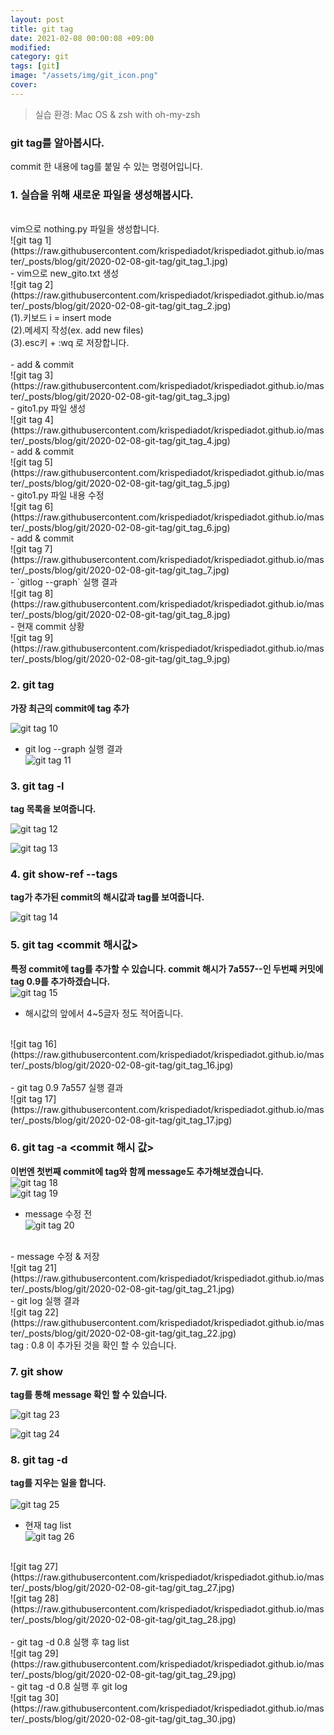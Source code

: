```yaml
---
layout: post
title: git tag
date: 2021-02-08 00:00:08 +09:00
modified: 
category: git
tags: [git]
image: "/assets/img/git_icon.png"
cover: 
---
```


>실습 환경: Mac OS & zsh with oh-my-zsh

### git tag를 알아봅시다. <br>

 commit 한 내용에 tag를 붙일 수 있는 명령어입니다.  <br>

### 1. 실습을 위해 새로운 파일을 생성해봅시다. <br>
<br>
vim으로 nothing.py 파일을 생성합니다.
<br>
![git tag 1](https://raw.githubusercontent.com/krispediadot/krispediadot.github.io/master/_posts/blog/git/2020-02-08-git-tag/git_tag_1.jpg)
<br>
- vim으로 new_gito.txt 생성
<br>
![git tag 2](https://raw.githubusercontent.com/krispediadot/krispediadot.github.io/master/_posts/blog/git/2020-02-08-git-tag/git_tag_2.jpg)
<br>
(1).키보드 i = insert mode<br>
(2).메세지 작성(ex. add new files)<br>
(3).esc키 + :wq 로 저장합니다. <br>
<br>
- add & commit
<br>
![git tag 3](https://raw.githubusercontent.com/krispediadot/krispediadot.github.io/master/_posts/blog/git/2020-02-08-git-tag/git_tag_3.jpg)
<br>
- gito1.py 파일 생성
<br>
![git tag 4](https://raw.githubusercontent.com/krispediadot/krispediadot.github.io/master/_posts/blog/git/2020-02-08-git-tag/git_tag_4.jpg)
<br>
- add & commit
<br>
![git tag 5](https://raw.githubusercontent.com/krispediadot/krispediadot.github.io/master/_posts/blog/git/2020-02-08-git-tag/git_tag_5.jpg)
<br>
- gito1.py 파일 내용 수정
<br>
![git tag 6](https://raw.githubusercontent.com/krispediadot/krispediadot.github.io/master/_posts/blog/git/2020-02-08-git-tag/git_tag_6.jpg)
<br>
- add & commit
<br>
![git tag 7](https://raw.githubusercontent.com/krispediadot/krispediadot.github.io/master/_posts/blog/git/2020-02-08-git-tag/git_tag_7.jpg)
<br>
- `gitlog --graph` 실행 결과
<br>
![git tag 8](https://raw.githubusercontent.com/krispediadot/krispediadot.github.io/master/_posts/blog/git/2020-02-08-git-tag/git_tag_8.jpg)
<br>
- 현재 commit 상황
<br>
![git tag 9](https://raw.githubusercontent.com/krispediadot/krispediadot.github.io/master/_posts/blog/git/2020-02-08-git-tag/git_tag_9.jpg)

### 2. git tag <tag> <br>
  **가장 최근의 commit에 tag 추가**

  ![git tag 10](https://raw.githubusercontent.com/krispediadot/krispediadot.github.io/master/_posts/blog/git/2020-02-08-git-tag/git_tag_10.jpg)

  - git log --graph 실행 결과<br>
  ![git tag 11](https://raw.githubusercontent.com/krispediadot/krispediadot.github.io/master/_posts/blog/git/2020-02-08-git-tag/git_tag_11.jpg)

### 3. git tag -l <br>
  **tag 목록을 보여줍니다.**

  ![git tag 12](https://raw.githubusercontent.com/krispediadot/krispediadot.github.io/master/_posts/blog/git/2020-02-08-git-tag/git_tag_12.jpg)

  ![git tag 13](https://raw.githubusercontent.com/krispediadot/krispediadot.github.io/master/_posts/blog/git/2020-02-08-git-tag/git_tag_13.jpg)

### 4. git show-ref --tags <br>
  **tag가 추가된 commit의 해시값과 tag를 보여줍니다.**

  ![git tag 14](https://raw.githubusercontent.com/krispediadot/krispediadot.github.io/master/_posts/blog/git/2020-02-08-git-tag/git_tag_14.jpg)

### 5. git tag <tag> <commit 해시값>
**특정 commit에 tag를 추가할 수 있습니다. commit 해시가 7a557--인 두번째 커밋에 tag 0.9를 추가하겠습니다.**
<br>
![git tag 15](https://raw.githubusercontent.com/krispediadot/krispediadot.github.io/master/_posts/blog/git/2020-02-08-git-tag/git_tag_15.jpg)
<br>
- 해시값의 앞에서 4~5글자 정도 적어줍니다.<br>
<br>
![git tag 16](https://raw.githubusercontent.com/krispediadot/krispediadot.github.io/master/_posts/blog/git/2020-02-08-git-tag/git_tag_16.jpg)
<br><br>
- git tag 0.9 7a557 실행 결과<br>
![git tag 17](https://raw.githubusercontent.com/krispediadot/krispediadot.github.io/master/_posts/blog/git/2020-02-08-git-tag/git_tag_17.jpg)

### 6. git tag -a <tag> <commit 해시 값>
**이번엔 첫번째 commit에 tag와 함께 message도 추가해보겠습니다.**
<br>
![git tag 18](https://raw.githubusercontent.com/krispediadot/krispediadot.github.io/master/_posts/blog/git/2020-02-08-git-tag/git_tag_18.jpg)
<br>
![git tag 19](https://raw.githubusercontent.com/krispediadot/krispediadot.github.io/master/_posts/blog/git/2020-02-08-git-tag/git_tag_19.jpg)
<br>
- message 수정 전<br>
![git tag 20](https://raw.githubusercontent.com/krispediadot/krispediadot.github.io/master/_posts/blog/git/2020-02-08-git-tag/git_tag_20.jpg)
<br>
- message 수정 & 저장<br>
![git tag 21](https://raw.githubusercontent.com/krispediadot/krispediadot.github.io/master/_posts/blog/git/2020-02-08-git-tag/git_tag_21.jpg)
<br>
- git log 실행 결과<br>
![git tag 22](https://raw.githubusercontent.com/krispediadot/krispediadot.github.io/master/_posts/blog/git/2020-02-08-git-tag/git_tag_22.jpg)
<br>
tag : 0.8 이 추가된 것을 확인 할 수 있습니다.<br>

### 7. git show <tag>
  **tag를 통해 message 확인 할 수 있습니다.**

  ![git tag 23](https://raw.githubusercontent.com/krispediadot/krispediadot.github.io/master/_posts/blog/git/2020-02-08-git-tag/git_tag_23.jpg)

  ![git tag 24](https://raw.githubusercontent.com/krispediadot/krispediadot.github.io/master/_posts/blog/git/2020-02-08-git-tag/git_tag_24.jpg)

### 8. git tag -d <tag>
**tag를 지우는 일을 합니다.**
<br><br>
![git tag 25](https://raw.githubusercontent.com/krispediadot/krispediadot.github.io/master/_posts/blog/git/2020-02-08-git-tag/git_tag_25.jpg)
<br>
- 현재 tag list<br>
![git tag 26](https://raw.githubusercontent.com/krispediadot/krispediadot.github.io/master/_posts/blog/git/2020-02-08-git-tag/git_tag_26.jpg)
<br>
![git tag 27](https://raw.githubusercontent.com/krispediadot/krispediadot.github.io/master/_posts/blog/git/2020-02-08-git-tag/git_tag_27.jpg)
<br>
![git tag 28](https://raw.githubusercontent.com/krispediadot/krispediadot.github.io/master/_posts/blog/git/2020-02-08-git-tag/git_tag_28.jpg)
<br><br>
- git tag -d 0.8 실행 후 tag list<br>
![git tag 29](https://raw.githubusercontent.com/krispediadot/krispediadot.github.io/master/_posts/blog/git/2020-02-08-git-tag/git_tag_29.jpg)
<br>
- git tag -d 0.8 실행 후 git log<br>
![git tag 30](https://raw.githubusercontent.com/krispediadot/krispediadot.github.io/master/_posts/blog/git/2020-02-08-git-tag/git_tag_30.jpg)